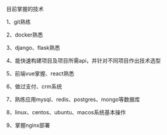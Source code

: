 目前掌握的技术

1、git熟练

2、docker熟悉

3、django、flask熟悉

4、能快速构建项目及项目所需api，并针对不同项目作出技术选型

5、前端vue掌握、react熟悉

6、做过支付、crm系统

7、熟练应用mysql、redis、postgres、mongo等数据库

8、linux、centos、ubuntu、macos系统基本操作

9、掌握nginx部署